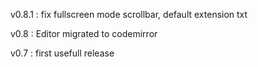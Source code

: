 v0.8.1 : fix fullscreen mode scrollbar, default extension txt

v0.8 : Editor migrated to codemirror

v0.7 : first usefull release
